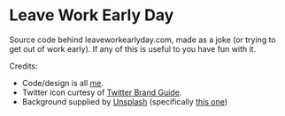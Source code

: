 # Leave Work Early Day
Source code behind leaveworkearlyday.com, made as a joke (or trying to get out of work early). If any of this is useful to you have fun with it.

Credits:

*  Code/design is all [me](http://twitter.com/bontakun).
*  Twitter icon curtesy of [Twitter Brand Guide](https://brand.twitter.com/en.html). 
*  Background supplied by [Unsplash](https://unsplash.com) (specifically [this one](https://unsplash.com/search/work?photo=DEdM9Vs6s8w))
